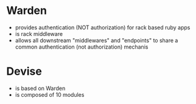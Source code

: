 
# Warden

* provides authentication (NOT authorization) for rack based ruby apps
* is rack middleware
* allows all downstream "middlewares" and "endpoints" to share a common authentication (not authorization) mechanis


# Devise

* is based on Warden
* is composed of 10 modules

